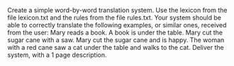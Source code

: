 Create a simple word-by-word translation system. Use the lexicon from the file lexicon.txt and 
the rules from the file rules.txt. Your system should be able to correctly translate the following 
examples, or similar ones, received from the user: 
Mary reads a book. 
A book is under the table. 
Mary cut the sugar cane with a saw. 
Mary cut the sugar cane and is happy. 
The woman with a red cane saw a cat under the table and walks to the cat. 
Deliver the system, with a 1 page description. 